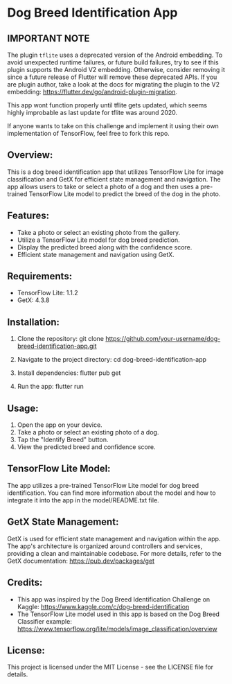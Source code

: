 # Dog Breed Identification App

## IMPORTANT NOTE
The plugin `tflite` uses a deprecated version of the Android embedding.
To avoid unexpected runtime failures, or future build failures, try to see if this plugin supports the Android V2 embedding. Otherwise, consider removing it since a future release of Flutter will remove these deprecated APIs.
If you are plugin author, take a look at the docs for migrating the plugin to the V2 embedding: https://flutter.dev/go/android-plugin-migration.

This app wont function properly until tflite gets updated, which seems highly improbable as last update for tflite was around 2020.

If anyone wants to take on this challenge and implement it using their own implementation of TensorFlow, feel free to fork this repo.

## Overview:
This is a dog breed identification app that utilizes TensorFlow Lite for image classification and GetX for efficient state management and navigation. The app allows users to take or select a photo of a dog and then uses a pre-trained TensorFlow Lite model to predict the breed of the dog in the photo.

## Features:
- Take a photo or select an existing photo from the gallery.
- Utilize a TensorFlow Lite model for dog breed prediction.
- Display the predicted breed along with the confidence score.
- Efficient state management and navigation using GetX.

## Requirements:
- TensorFlow Lite: 1.1.2
- GetX: 4.3.8

## Installation:
1. Clone the repository:
   git clone https://github.com/your-username/dog-breed-identification-app.git

2. Navigate to the project directory:
   cd dog-breed-identification-app

3. Install dependencies:
   flutter pub get

4. Run the app:
   flutter run

## Usage:
1. Open the app on your device.
2. Take a photo or select an existing photo of a dog.
3. Tap the "Identify Breed" button.
4. View the predicted breed and confidence score.

## TensorFlow Lite Model:
The app utilizes a pre-trained TensorFlow Lite model for dog breed identification. You can find more information about the model and how to integrate it into the app in the model/README.txt file.

## GetX State Management:
GetX is used for efficient state management and navigation within the app. The app's architecture is organized around controllers and services, providing a clean and maintainable codebase. For more details, refer to the GetX documentation: https://pub.dev/packages/get

## Credits:
- This app was inspired by the Dog Breed Identification Challenge on Kaggle: https://www.kaggle.com/c/dog-breed-identification
- The TensorFlow Lite model used in this app is based on the Dog Breed Classifier example: https://www.tensorflow.org/lite/models/image_classification/overview

## License:
This project is licensed under the MIT License - see the LICENSE file for details.
